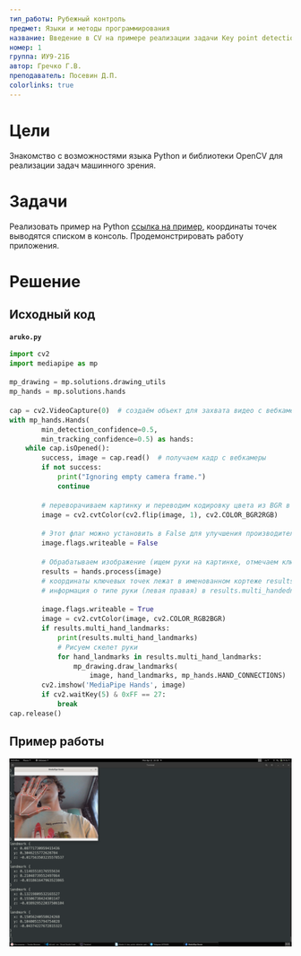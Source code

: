 ```yaml
---
тип_работы: Рубежный контроль
предмет: Языки и методы программирования
название: Введение в CV на примере реализации задачи Key point detection на языке Python
номер: 1
группа: ИУ9-21Б
автор: Гречко Г.В.
преподаватель: Посевин Д.П.
colorlinks: true
---
```


# Цели

Знакомство с возможностями языка Python и библиотеки OpenCV для реализации задач машинного зрения.

# Задачи

Реализовать пример на Python [ссылка на пример](https://google.github.io/mediapipe/solutions/hands.html#python-solution-api), координаты точек выводятся списком в консоль. Продемонстрировать работу приложения.

# Решение

## Исходный код

**`aruko.py`**

```python
import cv2
import mediapipe as mp

mp_drawing = mp.solutions.drawing_utils
mp_hands = mp.solutions.hands

cap = cv2.VideoCapture(0)  # создаём объект для захвата видео с вебкамеры
with mp_hands.Hands(
        min_detection_confidence=0.5,
        min_tracking_confidence=0.5) as hands:
    while cap.isOpened():
        success, image = cap.read()  # получаем кадр с вебкамеры
        if not success:
            print("Ignoring empty camera frame.")
            continue

        # переворачиваем картинку и переводим кодировку цвета из BGR в RGB
        image = cv2.cvtColor(cv2.flip(image, 1), cv2.COLOR_BGR2RGB)

        # Этот флаг можно установить в False для улучшения производительности перед обработкой изображения
        image.flags.writeable = False
        
        # Обрабатываем изображение (ищем руки на картинке, отмечаем ключевые точки и определяем левая/правая)
        results = hands.process(image)
        # координаты ключевых точек лежат в именованном кортеже results.multi_hand_landmarks
        # информация о типе руки (левая правая) в results.multi_handedness
        
        image.flags.writeable = True
        image = cv2.cvtColor(image, cv2.COLOR_RGB2BGR)
        if results.multi_hand_landmarks:
            print(results.multi_hand_landmarks) 
            # Рисуем скелет руки
            for hand_landmarks in results.multi_hand_landmarks:
                mp_drawing.draw_landmarks(
                    image, hand_landmarks, mp_hands.HAND_CONNECTIONS)
        cv2.imshow('MediaPipe Hands', image)
        if cv2.waitKey(5) & 0xFF == 27:
            break
cap.release()
```

## Пример работы

![](pics/rk1_out.png)